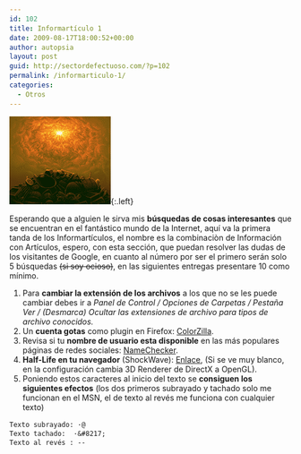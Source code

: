 ```yaml
---
id: 102
title: Informartículo 1
date: 2009-08-17T18:00:52+00:00
author: autopsia
layout: post
guid: http://sectordefectuoso.com/?p=102
permalink: /informarticulo-1/
categories:
  - Otros
---
```

![En búsqueda de la Iluminación](/assets/images/2009/08/iluminacion.gif){:.left}

Esperando que a alguien le sirva mis **búsquedas de cosas interesantes** que se encuentran en el fantástico mundo de la Internet, aquí va la primera tanda de los Informartículos, el nombre es la combinaciòn de Información con Artículos, espero, con esta sección, que puedan resolver las dudas de los visitantes de Google, en cuanto al número por ser el primero serán solo 5 búsquedas ~~(si soy ocioso)~~, en las siguientes entregas presentare 10 como mínimo.

<!--more-->

  1. Para **cambiar la extensión de los archivos** a los que no se les puede cambiar debes ir a _Panel de Control / Opciones de Carpetas / Pestaña Ver / (Desmarca) Ocultar las extensiones de archivo para tipos de archivo conocidos._
  2. Un **cuenta gotas** como plugin en Firefox: [ColorZilla](https://addons.mozilla.org/en-US/firefox/addon/271).
  3. Revisa si tu **nombre de usuario esta disponible** en las más populares páginas de redes sociales: [NameChecker](http://namechk.com/).
  4. **Half-Life en tu navegador** (ShockWave): [Enlace](http://www.necromanthus.com/Games/ShockWave/half-life.html),
  (Si se ve muy blanco, en la configuración cambia 3D Renderer de DirectX a OpenGL).
  5. Poniendo estos caracteres al inicio del texto se **consiguen los siguientes efectos** (los dos primeros subrayado y tachado solo me funcionan en el MSN, el de texto al revés me funciona con cualquier texto)

    Texto subrayado: ·@
    Texto tachado:  ·&#8217;
    Texto al revés : -‮-
